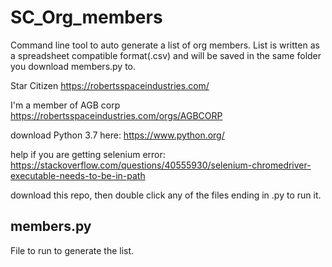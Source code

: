 # SC_Org_members
Command line tool to auto generate a list of org members.
List is written as a spreadsheet compatible format(.csv) and will be saved in the same folder you download members.py to.

Star Citizen https://robertsspaceindustries.com/ 

I'm a member of AGB corp https://robertsspaceindustries.com/orgs/AGBCORP

download Python 3.7 here: https://www.python.org/

help if you are getting selenium error: https://stackoverflow.com/questions/40555930/selenium-chromedriver-executable-needs-to-be-in-path

download this repo, then double click any of the files ending in .py to run it.

## members.py 

File to run to generate the list.
 
